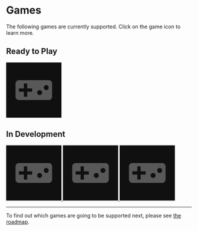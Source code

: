 # Games

The following games are currently supported. Click on the game icon to learn more.


## Ready to Play
<div>
<a href="./StardewValley" title="Stardew Valley" alt="Stardew Valley">
<object style="max-width:150px" data="https://github.com/Nexus-Mods/NexusMods.App/blob/main/src/Games/NexusMods.Games.StardewValley/Resources/icon.png?raw=true" type="image/png">
<img src="../images/GameFallback.webp">
</object>
</a>
</div>


## In Development
<!-- !!! warning "Work In Progress"
    The games listed below are accessible by toggling the "Enable Unsupported Games" option in the app settings. Support for these titles is incomplete and using the app to mod these games is at the user's own risk.
    SHOW THIS MESSAGE ON CLOSER TO THE SDV PREVIEW RELEASE!
-->
<div>
<a href="./Cyberpunk2077" title="Cyberpunk 2077" alt="Cyberpunk 2077">
<object style="max-width:150px" data="https://github.com/Nexus-Mods/NexusMods.App/blob/main/src/Games/NexusMods.Games.RedEngine/Resources/Cyberpunk2077/icon.png?raw=true" type="image/png">
<img src="../images/GameFallback.webp">
</object>
</a>
<a href="./BaldursGate3" title="Baldur's Gate 3" alt="Baldur's Gate 3">
<object style="max-width:150px" data="https://github.com/Nexus-Mods/NexusMods.App/blob/main/src/Games/NexusMods.Games.Larian/Resources/BaldursGate3/icon.png?raw=true" type="image/png">
<img src="../images/GameFallback.webp">
</object>
</a>
<a href="./Bannerlord" title="Bannerlord" alt="Bannerlord">
<object style="max-width:150px" data="https://github.com/Nexus-Mods/NexusMods.App/blob/main/src/Games/NexusMods.Games.MountAndBlade2Bannerlord/Resources/icon.png?raw=true" type="image/png">
<img src="../images/GameFallback.webp">
</object>
</a>
<!-- <a href="./SkyrimSE" title="Skyrim Special Edition" alt="Skyrim Special Edition">
<object style="max-width:150px" data="https://github.com/Nexus-Mods/NexusMods.App/blob/main/src/Games/NexusMods.Games.Bethesda/SkyrimSE/Resources/icon.png?raw=true" type="image/png">
<img src="../images/GameFallback.webp">
</object>
</a> -->
</div>

---

To find out which games are going to be supported next, please see [the roadmap](https://trello.com/b/gPzMuIr3/nexus-mods-app-roadmap). 

<!-- Alternate layout
## Ready to Play
<div class="grid cards" markdown>

-   [![Stardew Valley](https://github.com/Nexus-Mods/NexusMods.App/blob/main/src/Games/NexusMods.Games.StardewValley/Resources/icon.png?raw=true){ width="150" }](StardewValley.md)
    
    **Stardew Valley**

-   More Games coming soon!
     
</div>
## In Development
<div class="grid cards" markdown>

-   [![Cyberpunk 2077](https://github.com/Nexus-Mods/NexusMods.App/blob/main/src/Games/NexusMods.Games.RedEngine/Resources/Cyberpunk2077/icon.png?raw=true){ width="150" }](Cyberpunk2077.md)
    
    **Cyberpunk 2077**

-   [![Baldur's Gate 3](https://github.com/Nexus-Mods/NexusMods.App/blob/main/src/Games/NexusMods.Games.Larian/Resources/BaldursGate3/icon.png?raw=true){ width="150" }](BaldursGate3.md)
    
    **Baldur's Gate 3**

-   [![Mount & Blade II: Bannerlord](https://github.com/Nexus-Mods/NexusMods.App/blob/main/src/Games/NexusMods.Games.MountAndBlade2Bannerlord/Resources/icon.png?raw=true){ width="150" }](Bannerlord.md)
    
    **Mount & Blade II: Bannerlord**

</div>
-->

